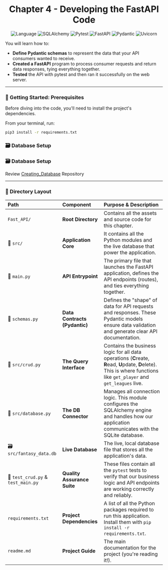 <div align="center">

# Chapter 4 -  Developing the FastAPI Code

![Language](https://img.shields.io/badge/Language-Python-blue)
![SQLAlchemy](https://img.shields.io/badge/ORM-SQLAlchemy-green)
![Pytest](https://img.shields.io/badge/Testing-Pytest-blue)
![FastAPI](https://img.shields.io/badge/API-FastAPI-teal?logo=fastapi&logoColor=white)
![Pydantic](https://img.shields.io/badge/Data%20Validation-Pydantic-orange?logo=pydantic&logoColor=white)
![Uvicorn](https://img.shields.io/badge/Web%20Server-Uvicorn-purple?logo=uvicorn&logoColor=white)

</div>

 You will learn how to:

*   **Define Pydantic schemas** to represent the data that your API consumers wanted to receive.
*   **Created a FastAPI**  program to process consumer requests and return data responses, tying everything together.
*   **Tested** the API with pytest and then ran it successfully on the web server.

---

### 🚀 Getting Started: Prerequisites

Before diving into the code, you'll need to install the project's dependencies. 

From your terminal, run:
```bash
pip3 install -r requirements.txt
```
### 🗃️ Database Setup

### 🗃️ Database Setup

Review [Creating_Database](Creating_Database) Repository

---
### 📁 Directory Layout

| Path | Component | **Purpose & Description** |
| :--- | :--- | :--- |
| `Fast_API/` | **Root Directory** | Contains all the assets and source code for this chapter. |
| 📁 `src/` | **Application Core** | It contains all the Python modules and the live database that power the application. |
| 📄 `main.py` | **API Entrypoint** | The primary file that launches the FastAPI application, defines the API endpoints (routes), and ties everything together. |
| 📄 `schemas.py` | **Data Contracts (Pydantic)** | Defines the "shape" of data for API requests and responses. These Pydantic models ensure data validation and generate clear API documentation. |
| 📄 `src/crud.py` | **The Query Interface** | Contains the business logic for all data operations (**C**reate, **R**ead, **U**pdate, **D**elete). This is where functions like `get_player` and `get_leagues` live. |
| 📄 `src/database.py` | **The DB Connector** | Manages all connection logic. This module configures the SQLAlchemy engine and handles how our application communicates with the SQLite database. |
| 🗃️ `src/fantasy_data.db` | **Live Database** |  The live, local database file that stores all the application's data. |
| 📄 `test_crud.py` & `test_main.py` | **Quality Assurance Suite** | These files contain all the `pytest` tests to verify that our business logic and API endpoints are working correctly and reliably. |
| `requirements.txt` | **Project Dependencies** | A list of all the Python packages required to run this application. Install them with `pip install -r requirements.txt`. |
| `readme.md` | **Project Guide** | The main documentation for the project (you're reading it!). |
